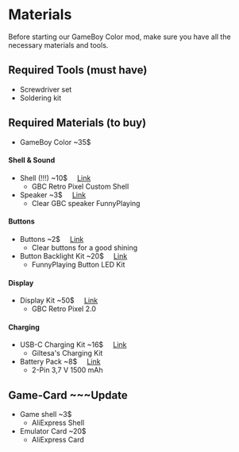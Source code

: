# Materials

Before starting our GameBoy Color mod, make sure you have all the necessary materials and tools.

## Required Tools (must have)
- Screwdriver set
- Soldering kit




## Required Materials (to buy)
- GameBoy Color ~35$

####  Shell & Sound
- Shell (!!!) ~10$ &nbsp;&nbsp;&nbsp; [Link](https://funnyplaying.com/collections/product/products/cgb-retro-pixel-laminated-coustom-shell)
  - GBC Retro Pixel Custom Shell
- Speaker ~3$ &nbsp;&nbsp;&nbsp; [Link](https://funnyplaying.com/products/clear-gbc-mgb-speaker?pr_prod_strat=jac&pr_rec_id=af34ab02f&pr_rec_pid=4838928908349&pr_ref_pid=4878740783165&pr_seq=uniform)
  - Clear GBC speaker FunnyPlaying

#### Buttons
- Buttons ~2$ &nbsp;&nbsp;&nbsp; [Link](https://funnyplaying.com/products/cgb-custom-buttons?variant=39333911691325)
  - Clear buttons for a good shining
- Button Backlight Kit ~20$ &nbsp;&nbsp;&nbsp; [Link](https://funnyplaying.com/products/gbc-button-led-kit)
  - FunnyPlaying Button LED Kit

#### Display
- Display Kit ~50$ &nbsp;&nbsp;&nbsp; [Link](https://funnyplaying.com/products/gbc-retro-pixel-ips-lcd-kit-1?variant=39333866176573)
  - GBC Retro Pixel 2.0

#### Charging
- USB-C Charging Kit ~16$ &nbsp;&nbsp;&nbsp; [Link](https://www.tindie.com/products/giltesa/usb-c-charging-kit-for-game-boy-color/)
  - Giltesa's Charging Kit
- Battery Pack ~8$ &nbsp;&nbsp;&nbsp; [Link](https://de.aliexpress.com/item/4000036271843.html?srcSns=sns_Copy&spreadType=socialShare&bizType=ProductDetail&social_params=60746606288&aff_fcid=a6329e26f8bc4b949eb00f225c05f291-1723173059869-06613-_Ez381zr&tt=MG&aff_fsk=_Ez381zr&aff_platform=default&sk=_Ez381zr&aff_trace_key=a6329e26f8bc4b949eb00f225c05f291-1723173059869-06613-_Ez381zr&shareId=60746606288&businessType=ProductDetail&platform=AE&terminal_id=43ca5b64b4434924917530765d6c14bb&afSmartRedirect=y)
  - 2-Pin 3,7 V 1500 mAh




## Game-Card ~~~Update
- Game shell ~3$ &nbsp;&nbsp;&nbsp; []()
  - AliExpress Shell
- Emulator Card ~20$ &nbsp;&nbsp;&nbsp; []()
  - AliExpress Card

  



